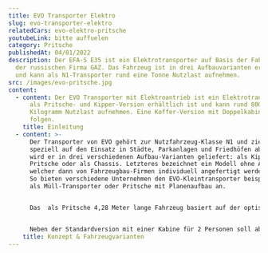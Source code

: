 ```yaml
---
title: EVO Transporter Elektro
slug: evo-transporter-elektro
relatedCars: evo-elektro-pritsche
youtubeLink: bitte auffuelen
category: Pritsche
publishedAt: 04/01/2022
description: Der EFA-S E35 ist ein Elektrotransporter auf Basis der Fahrzeuge
  der russischen Firma GAZ. Das Fahrzeug ist in drei Aufbauvarianten erhältlich
  und kann als N1-Transporter rund eine Tonne Nutzlast aufnehmen.
src: /images/evo-pritsche.jpg
content:
  - content: Der EVO Transporter mit Elektroantrieb ist ein Elektrotransporter, der
      als Pritsche- und Kipper-Version erhältlich ist und kann rund 800
      Kilogramm Nutzlast aufnehmen. Eine Koffer-Version mit Doppelkabine soll
      folgen.
    title: Einleitung
  - content: >-
      Der Transporter von EVO gehört zur Nutzfahrzeug-Klasse N1 und zielt
      speziell auf den Einsatz in Städte, Parkanlagen und Friedhöfen ab. Ab Werk
      wird er in drei verschiedenen Aufbau-Varianten geliefert: als Kipper,
      Pritsche oder als Chassis. Letzteres bezeichnet ein Modell ohne Aufbau,
      welcher dann von Fahrzeugbau-Firmen individuell angefertigt werden kann.
      So bieten verschiedene Unternehmen den EVO-Kleintransporter beispielsweise
      als Müll-Transporter oder Pritsche mit Planenaufbau an.


      Das  als Pritsche 4,28 Meter lange Fahrzeug basiert auf der optisch baugleichen Version mit Ottomotor. In der elektrischen Variante gibt es keine Motorenauswahl und der EVO wird immer von einem 72 Volt-Aggregat angetrieben. Dafür gibt es bei der Auswahl des Akkus drei Auswahlmöglichkeiten: 10 kWh, 18 kWh sowie 26 kWh Speicherkapazität, wodurch natürlich verschiedene Reichweiten erreicht werden können.


      Neben der Standardversion mit einer Kabine für 2 Personen soll ab 2022  auch eine Doppelkabine mit Platz für bis zu 4 Personen erhältlich sein, welche zudem mit einem Kofferaufbau lieferbar ist.
    title: Konzept & Fahrzeugvarianten
---
```

